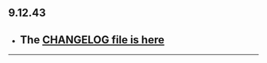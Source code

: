 ## 9.12.43

- ## The [CHANGELOG file is here](https://flutter-sound.canardoux.xyz/changelog.html)

-----------------------------------------------------------------------------------------------------------------------------------
